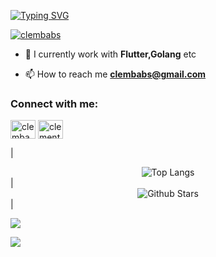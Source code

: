 [![Typing SVG](https://readme-typing-svg.herokuapp.com?size=40&duration=3000&multiline=true&width=900&height=200&lines=Hi%2C+I'm+Babaniyi+Clement+%E2%9C%8C%EF%B8%8F%E2%9C%8C%EF%B8%8F%E2%9C%8C%EF%B8%8F;I'm+a+Software+Engineer+from+Nigeria)](https://git.io/typing-svg)


<!-- ![phuocantd snake gif](https://github.com/clembabs/phuocantd/blob/snake/github-contribution-grid-snake.svg) -->

<p align="left"> <a href="https://twitter.com/ClemBabs" target="blank"><img src="https://img.shields.io/twitter/follow/clembabs?logo=twitter&style=for-the-badge" alt="clembabs" /></a> </p>




- 🔭 I currently work with **Flutter,Golang** etc

- 📫 How to reach me **clembabs@gmail.com**



<h3 align="left">Connect with me:</h3>
<p align="left">
<a href="https://twitter.com/clembabs" target="blank"><img align="center" src="https://raw.githubusercontent.com/rahuldkjain/github-profile-readme-generator/master/src/images/icons/Social/twitter.svg" alt="clembabs" height="30" width="40" /></a>
<a href="https://linkedin.com/in/clement-babaniyi-59165518b/" target="blank"><img align="center" src="https://raw.githubusercontent.com/rahuldkjain/github-profile-readme-generator/master/src/images/icons/Social/linked-in-alt.svg" alt="clement-babaniyi-59165518b/" height="30" width="40" /></a>


| <div align="center">![Top Langs](https://github-readme-stats.vercel.app/api/top-langs/?username=clembabs&langs_count=8&theme=react&layout=compact)</div> | <div align="center">![Github Stars](https://github-readme-stats.vercel.app/api?username=clembabs&show_icons=true&locale=en&count_private=true&hide_rank=true&custom_title=My%20GitHub%20Stats&disable_animations=true&theme=react) </div> |


<img src="https://github-profile-trophy.vercel.app/?username=clembabs&theme=algolia&column=9&margin-w=5" />

<div align="left">

![](https://komarev.com/ghpvc/?username=clembabs&label=PROFILE+VIEWS&style=for-the-badge&color=brightgreen)
</div>  

</p>
